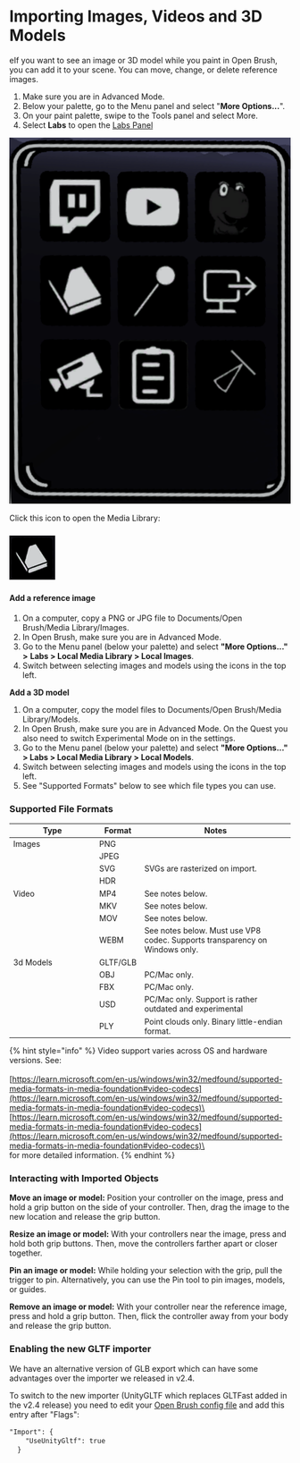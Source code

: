 # Importing Images, Videos and 3D Models

eIf you want to see an image or 3D model while you paint in Open Brush, you can add it to your scene. You can move, change, or delete reference images.

1. Make sure you are in Advanced Mode.
2. Below your palette, go to the Menu panel and select "**More Options...**".
3. On your paint palette, swipe to the Tools panel and select More.
4. Select **Labs** to open the [Labs Panel](using-the-open-brush-tools-quick-tools-and-menu-panels/the-admin-panel/labs-panel.md)

![](<../.gitbook/assets/image (9) (2).png>)

Click this icon to open the Media Library:

### <img src="../.gitbook/assets/image (8) (1) (1).png" alt="" data-size="original">

#### &#x20;**Add a reference image**

1. On a computer, copy a PNG or JPG file to Documents/Open Brush/Media Library/Images.
2. In Open Brush, make sure you are in Advanced Mode.
3. Go to the Menu panel (below your palette) and select **"More Options..."** **>** **Labs > Local Media Library > Local Images**.
4. Switch between selecting images and models using the icons in the top left.

**Add a 3D model**

1. On a computer, copy the model files to Documents/Open Brush/Media Library/Models.
2. In Open Brush, make sure you are in Advanced Mode. On the Quest you also need to switch Experimental Mode on in the settings.
3. Go to the Menu panel (below your palette) and select **"More Options..."** **> Labs > Local Media Library > Local Models**.
4. Switch between selecting images and models using the icons in the top left.
5. See "Supported Formats" below to see which file types you can use.

### Supported File Formats

<table><thead><tr><th width="140">Type</th><th>Format</th><th>Notes</th></tr></thead><tbody><tr><td>Images</td><td>PNG</td><td></td></tr><tr><td></td><td>JPEG</td><td></td></tr><tr><td></td><td>SVG</td><td>SVGs are rasterized on import.</td></tr><tr><td></td><td>HDR</td><td></td></tr><tr><td>Video</td><td>MP4</td><td>See notes below.</td></tr><tr><td></td><td>MKV</td><td>See notes below.</td></tr><tr><td></td><td>MOV</td><td>See notes below.</td></tr><tr><td></td><td>WEBM</td><td>See notes below. Must use VP8 codec. Supports transparency on Windows only.</td></tr><tr><td>3d Models</td><td>GLTF/GLB</td><td></td></tr><tr><td></td><td>OBJ</td><td>PC/Mac only.</td></tr><tr><td></td><td>FBX</td><td>PC/Mac only.</td></tr><tr><td></td><td>USD</td><td>PC/Mac only. Support is rather outdated and experimental</td></tr><tr><td></td><td>PLY</td><td>Point clouds only. Binary little-endian format.</td></tr></tbody></table>

{% hint style="info" %}
Video support varies across OS and hardware versions. See:\
\
[https://learn.microsoft.com/en-us/windows/win32/medfound/supported-media-formats-in-media-foundation#video-codecs](https://learn.microsoft.com/en-us/windows/win32/medfound/supported-media-formats-in-media-foundation#video-codecs)\
\
[https://learn.microsoft.com/en-us/windows/win32/medfound/supported-media-formats-in-media-foundation#video-codecs](https://learn.microsoft.com/en-us/windows/win32/medfound/supported-media-formats-in-media-foundation#video-codecs)\
\
for more detailed information.
{% endhint %}

### **Interacting with Imported Objects**

**Move an image or model:** Position your controller on the image, press and hold a grip button on the side of your controller. Then, drag the image to the new location and release the grip button.

**Resize an image or model:** With your controllers near the image, press and hold both grip buttons. Then, move the controllers farther apart or closer together.

**Pin an image or model:** While holding your selection with the grip, pull the trigger to pin. Alternatively, you can use the Pin tool to pin images, models, or guides.

**Remove an image or model:** With your controller near the reference image, press and hold a grip button. Then, flick the controller away from your body and release the grip button.

### Enabling the new GLTF importer

We have an alternative version of GLB export which can have some advantages over the importer we released in v2.4.

To switch to the new importer (UnityGLTF which replaces GLTFast added in the v2.4 release) you need to edit your [Open Brush config file](the-open-brush-config-file.md) and add this entry after "Flags":

```
"Import": {
    "UseUnityGltf": true
  }
```
